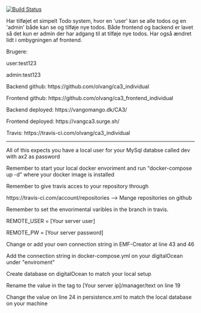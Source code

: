 
[![Build Status](https://travis-ci.com/olvang/ca3_individual.svg?branch=main)](https://travis-ci.com/olvang/ca3_individual)

Har tilføjet et simpelt Todo system, hvor en 'user' kan se alle todos og en 'admin' både kan se og tilføje nye todos. Både frontend og backend er lavet så det kun er admin der har adgang til at tilføje nye todos.
Har også ændret lidt i ombygningen af frontend.

Brugere:
<p>user:test123</p>
<p>admin:test123</p>

<p>Backend github: https://github.com/olvang/ca3_individual</p>
<p>Frontend github: https://github.com/olvang/ca3_frontend_individual</p>
<p>Backend deployed: https://vangomango.dk/CA3/</p>
<p>Frontend deployed: https://vangca3.surge.sh/</p>
<p>Travis: https://travis-ci.com/olvang/ca3_individual</p>

_____________________
<p>All of this expects you have a local user for your MySql databse called dev with ax2 as password</p>

<p>Remember to start your local docker envoriment and run "docker-compose up -d" where your docker image is installed </p>

<p>Remember to give travis acces to your repository through <br></p>
https://travis-ci.com/account/repositories --> Mange repositories on github

<p>Remember to set the envorimental varibles in the branch in travis.</p>
<p>REMOTE_USER = [Your server user]</p>
<p>REMOTE_PW = [Your server password]</p>

<p>Change or add your own connection string in EMF-Creator at line 43 and 46</p>
<p>Add the connection string in docker-compose.yml on your digitalOcean under "enviroment"</p>

<p>Create database on digitalOcean to match your local setup</p>

<p>Rename the value in the <remote.server> tag to [Your server ip]/manager/text on line 19 </p>

<p>Change the value on line 24 in persistence.xml to match the local database on your machine</p>
